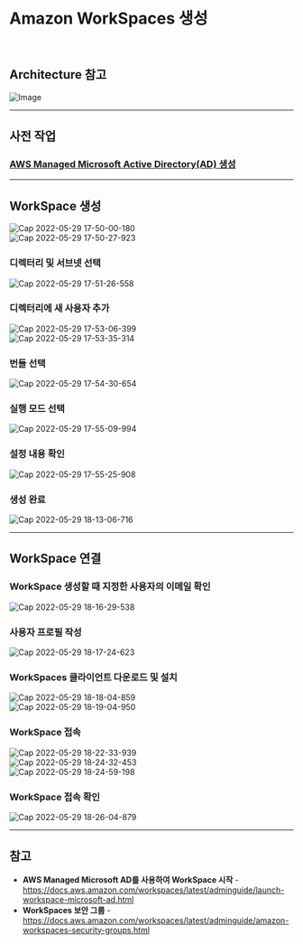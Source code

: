 # Amazon WorkSpaces 생성

<br/>

## Architecture 참고
![Image](https://user-images.githubusercontent.com/46125158/170857203-b93be72b-6854-4746-8ea4-248c125078f9.png)

<hr>

## 사전 작업
### [AWS Managed Microsoft Active Directory(AD) 생성](https://github.com/kva231/AWS-Tech-Note/blob/master/Security%2C%20Identity%2C%20%26%20Compliance/AWS%20Directory%20Service/AWS%20Managed%20Microsoft%20Active%20Directory(AD)%20%EC%83%9D%EC%84%B1.md)

<hr>

## WorkSpace 생성
![Cap 2022-05-29 17-50-00-180](https://user-images.githubusercontent.com/46125158/170989803-15a5ac6b-7e6e-4c06-a0cc-ad4488c55389.png)  
![Cap 2022-05-29 17-50-27-923](https://user-images.githubusercontent.com/46125158/170989849-278b6f9b-321b-4967-8a28-1885c28680ac.png)  

### 디렉터리 및 서브넷 선택
![Cap 2022-05-29 17-51-26-558](https://user-images.githubusercontent.com/46125158/170990040-e7bfc444-0af8-4703-b675-c34f5aab67a8.png)  

### 디렉터리에 새 사용자 추가
![Cap 2022-05-29 17-53-06-399](https://user-images.githubusercontent.com/46125158/170990073-b87512d2-6f5b-4c7c-a436-ec11139fb670.png)  
![Cap 2022-05-29 17-53-35-314](https://user-images.githubusercontent.com/46125158/170990082-3ef4216c-2eb9-466d-8939-d4a481f3041e.png)  

### 번들 선택
![Cap 2022-05-29 17-54-30-654](https://user-images.githubusercontent.com/46125158/170990114-53ee8948-537e-4e65-92e1-c769a3ad84d0.png)  

### 실행 모드 선택
![Cap 2022-05-29 17-55-09-994](https://user-images.githubusercontent.com/46125158/170990150-7b5be1ad-54a2-42b3-8356-ffd56e320acc.png)  

### 설정 내용 확인
![Cap 2022-05-29 17-55-25-908](https://user-images.githubusercontent.com/46125158/170990172-b77efe52-3b78-4214-a390-1f1ab7d57a98.png)  

### 생성 완료
![Cap 2022-05-29 18-13-06-716](https://user-images.githubusercontent.com/46125158/170990189-742176b8-120f-4407-8efe-6fb402c1e4e9.png)  

<hr>

## WorkSpace 연결
### WorkSpace 생성할 때 지정한 사용자의 이메일 확인
![Cap 2022-05-29 18-16-29-538](https://user-images.githubusercontent.com/46125158/170991529-17d2ca58-e0e9-4bf3-8b16-da81c187c1a4.png)  

### 사용자 프로필 작성
![Cap 2022-05-29 18-17-24-623](https://user-images.githubusercontent.com/46125158/170991554-606e3bec-7289-4d52-9f71-b98998f93ae3.png)  

### WorkSpaces 클라이언트 다운로드 및 설치
![Cap 2022-05-29 18-18-04-859](https://user-images.githubusercontent.com/46125158/170991597-f5056584-9289-413e-bb11-dda26922625b.png)  
![Cap 2022-05-29 18-19-04-950](https://user-images.githubusercontent.com/46125158/170991628-1e4dd4b9-7b94-4762-a74e-315c7144e56b.png)  

### WorkSpace 접속
![Cap 2022-05-29 18-22-33-939](https://user-images.githubusercontent.com/46125158/170991665-04e23fb1-cc5d-4e85-b28a-2ce7e9b55eb1.png)  
![Cap 2022-05-29 18-24-32-453](https://user-images.githubusercontent.com/46125158/170991678-7e9ede48-b7a8-4525-a4b5-414677eedb1c.png)  
![Cap 2022-05-29 18-24-59-198](https://user-images.githubusercontent.com/46125158/170991684-24a005de-2b14-40bb-a1a4-7cd7c5449b28.png)  

### WorkSpace 접속 확인
![Cap 2022-05-29 18-26-04-879](https://user-images.githubusercontent.com/46125158/170991706-75542c9f-1811-48e6-aa71-a7d6467531af.png)  

<hr>

## 참고
- **AWS Managed Microsoft AD를 사용하여 WorkSpace 시작** - https://docs.aws.amazon.com/workspaces/latest/adminguide/launch-workspace-microsoft-ad.html
- **WorkSpaces 보안 그룹** - https://docs.aws.amazon.com/workspaces/latest/adminguide/amazon-workspaces-security-groups.html
